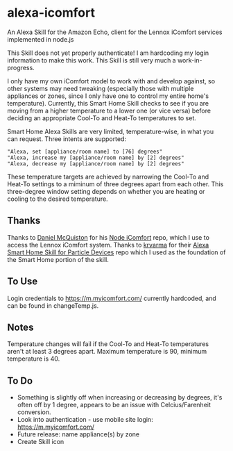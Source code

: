 # alexa-icomfort
An Alexa Skill for the Amazon Echo, client for the Lennox iComfort services implemented in node.js

This Skill does not yet properly authenticate! I am hardcoding my login information to make this work. This Skill is still very much a work-in-progress.

I only have my own iComfort model to work with and develop against, so other systems may need tweaking (especially those with multiple appliances or zones, since I only have one to control my entire home's temperature). Currently, this Smart Home Skill checks to see if you are moving from a higher temperature to a lower one (or vice versa) before deciding an appropriate Cool-To and Heat-To temperatures to set.

Smart Home Alexa Skills are very limited, temperature-wise, in what you can request. Three intents are supported:

```
"Alexa, set [appliance/room name] to [76] degrees"
"Alexa, increase my [appliance/room name] by [2] degrees"
"Alexa, decrease my [appliance/room name] by [2] degrees"
```

These temperature targets are achieved by narrowing the Cool-To and Heat-To settings to a miminum of three degrees apart from each other. This three-degree window setting depends on whether you are heating or cooling to the desired temperature.

## Thanks
Thanks to [Daniel McQuiston](https://github.com/danielmcq) for his [Node iComfort](https://github.com/danielmcq/node-icomfort) repo, which I use to access the Lennox iComfort system.
Thanks to [krvarma](https://github.com/krvarma/) for their [Alexa Smart Home Skill for Particle Devices](https://github.com/krvarma/particle-alexa-smart-home-skill) repo which I used as the foundation of the Smart Home portion of the skill.

## To Use
Login credentials to https://m.myicomfort.com/ currently hardcoded, and can be found in changeTemp.js.

## Notes
Temperature changes will fail if the Cool-To and Heat-To temperatures aren't at least 3 degrees apart.
Maximum temperature is 90, minimum temperature is 40.

## To Do
- Something is slightly off when increasing or decreasing by degrees, it's often off by 1 degree, appears to be an issue with Celcius/Farenheit conversion.
- Look into authentication - use mobile site login: https://m.myicomfort.com/
- Future release: name appliance(s) by zone
- Create Skill icon
